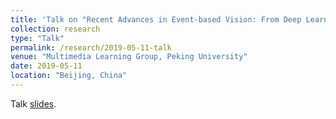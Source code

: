 ```yaml
---
title: 'Talk on "Recent Advances in Event-based Vision: From Deep Learning Perspective"'
collection: research
type: "Talk"
permalink: /research/2019-05-11-talk
venue: "Multimedia Learning Group, Peking University"
date: 2019-05-11
location: "Beijing, China"
---
```


Talk <a href="https://jianing-li.github.io/files/recent_advance_in_event_based_vision_from_deep_learning_perspective.pdf" target="_blank">slides</a>.